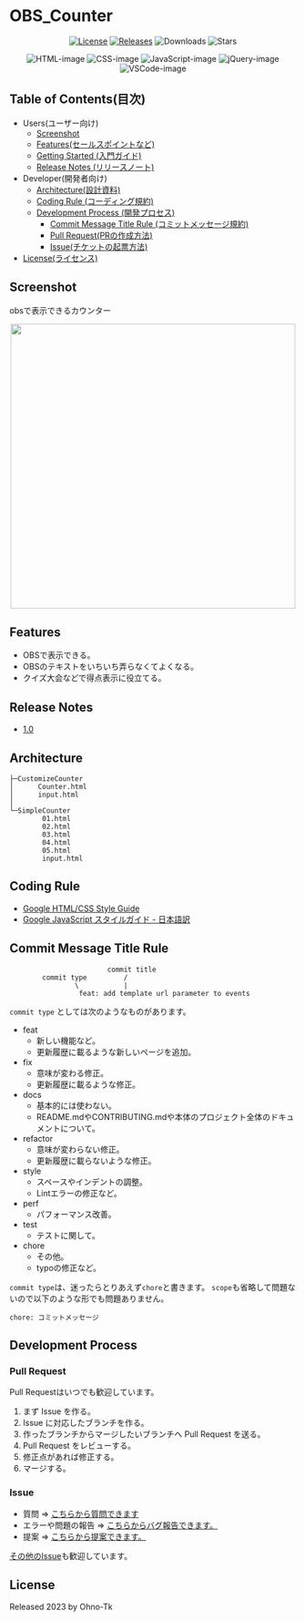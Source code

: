 # OBS_Counter

<!-- repo url. -->
[Releases]: https://img.shields.io/github/v/release/Ohno-Tk/OBS_Counter?logo=github
[Downloads]: https://img.shields.io/github/downloads/Ohno-Tk/OBS_Counter/total?logo=github
[Stars]: https://img.shields.io/github/stars/Ohno-Tk/OBS_Counter?style=social

<!-- development tool url. -->
[License]: https://img.shields.io/badge/license-MIT-blue.svg
[HTML-image]: https://img.shields.io/badge/-Html5-E34F26.svg?logo=html5&logoColor=white&style=flat
[CSS-image]: https://img.shields.io/badge/-Css3-1572B6.svg?logo=css3&style=flat
[JavaScript-image]: https://img.shields.io/badge/-Javascript-F7DF1E.svg?logo=javascript&logoColor=black
[jQuery-image]: https://img.shields.io/badge/Jquery-3.3.1-0769AD.svg?logo=jquery&style=flat
[VSCode-image]: https://img.shields.io/badge/-Visual%20studio%20code-007ACC.svg?logo=visualstudiocode&style=flat


<!-- badge. -->
<div align="center">

  <!-- repo info -->
  [![License]](/.github/LICENSE) [![Releases]](https://github.com/Ohno-Tk/OBS_Counter/releases) ![Downloads] ![Stars]

  <!-- development tool -->
  ![HTML-image] ![CSS-image] ![JavaScript-image] ![jQuery-image] ![VSCode-image]
</div>

## Table of Contents(目次)
- Users(ユーザー向け)
  - [Screenshot](#screenshot)
  - [Features(セールスポイントなど)](#features)
  - [Getting Started (入門ガイド)](https://github.com/Ohno-Tk/OBS_Counter/wiki/Users_Getting-Started-(%E5%85%A5%E9%96%80%E3%82%AC%E3%82%A4%E3%83%89))
  - [Release Notes (リリースノート)](#release-notes)
- Developer(開発者向け)
  - [Architecture(設計資料)](#architecture)
  - [Coding Rule (コーディング規約)](#coding-rule)
  - [Development Process (開発プロセス)](#development-process)
    - [Commit Message Title Rule (コミットメッセージ規約)](#commit-message-title-rule)
    - [Pull Request(PRの作成方法)](#pull-request)
    - [Issue(チケットの起票方法)](#issue)
- [License(ライセンス)](#license)

## Screenshot
obsで表示できるカウンター
<div align="center">
  <img width="500" src="https://user-images.githubusercontent.com/51406176/220805286-9b8532f0-caea-4d68-bcaf-a7772cea8dd5.jpg">
</div>

## Features
- OBSで表示できる。
- OBSのテキストをいちいち弄らなくてよくなる。
- クイズ大会などで得点表示に役立てる。

## Release Notes
- [1.0](https://github.com/Ohno-Tk/OBS_Counter/releases/tag/1.0)



## Architecture
```
├─CustomizeCounter
│      Counter.html
│      input.html
│
└─SimpleCounter
        01.html
        02.html
        03.html
        04.html
        05.html
        input.html
```

## Coding Rule
- [Google HTML/CSS Style Guide](https://google.github.io/styleguide/htmlcssguide.html#Protocol)
- [Google JavaScript スタイルガイド - 日本語訳](https://w.atwiki.jp/aias-jsstyleguide2/)

## Commit Message Title Rule
```
                        commit title
        commit type         /
                \           |
                 feat: add template url parameter to events
```
`commit type` としては次のようなものがあります。

- feat
    - 新しい機能など。
    - 更新履歴に載るような新しいページを追加。
- fix
    - 意味が変わる修正。
    - 更新履歴に載るような修正。
- docs
    - 基本的には使わない。
    - README.mdやCONTRIBUTING.mdや本体のプロジェクト全体のドキュメントについて。
- refactor
    - 意味が変わらない修正。
    - 更新履歴に載らないような修正。
- style
    - スペースやインデントの調整。
    - Lintエラーの修正など。
- perf
    - パフォーマンス改善。
- test
    - テストに関して。
- chore
    - その他。
    - typoの修正など。

`commit type`は、迷ったらとりあえず`chore`と書きます。
`scope`も省略して問題ないので以下のような形でも問題ありません。

```
chore: コミットメッセージ
```

## Development Process
### Pull Request
Pull Requestはいつでも歓迎しています。

1. まず Issue を作る。
1. Issue に対応したブランチを作る。
1. 作ったブランチからマージしたいブランチへ Pull Request を送る。
1. Pull Request をレビューする。
1. 修正点があれば修正する。
1. マージする。

### Issue
- 質問 => [こちらから質問できます](https://github.com/Ohno-Tk/OBS_Counter/issues/new?template=question.md)
- エラーや問題の報告 => [こちらからバグ報告できます。](https://github.com/Ohno-Tk/OBS_Counter/issues/new?template=bug_report.md)
- 提案 => [こちらから提案できます。](https://github.com/Ohno-Tk/OBS_Counter/issues/new?template=feature_request.md)

[その他のIssue](https://github.com/Ohno-Tk/OBS_Counter/issues/new?template=other.md)も歓迎しています。

## License
Released 2023 by Ohno-Tk
